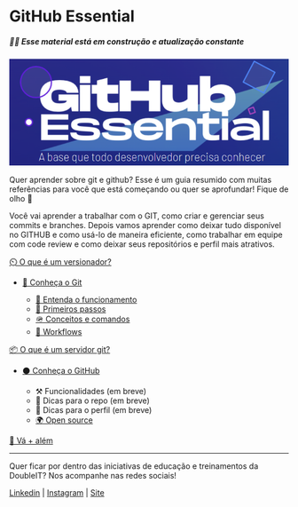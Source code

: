 # GitHub Essential

##### 🚧🚧 Esse material está em construção e atualização constante

![GitHub Essential Logo](./assets/images/logo.png)

Quer aprender sobre git e github? Esse é um guia resumido com muitas referências para você que está começando ou quer se aprofundar! Fique de olho 👀

Você vai aprender a trabalhar com o GIT, como criar e gerenciar seus commits e branches. Depois vamos aprender como deixar tudo disponível no GITHUB e como usá-lo de maneira eficiente, como trabalhar em equipe com code review e como deixar seus repositórios e perfil mais atrativos.

[⏲️ O que é um versionador?](./topics/vcs.md)

- [🌱 Conheça o Git](./topics/know-git.md)

  - [📗 Entenda o funcionamento](./topics/git-concepts.md)
  - [👣 Primeiros passos](./topics/know-git-first-steps.md)
  - [🪖 Conceitos e comandos](./topics/git-commands.md)
  - [🔀 Workflows](./topics/git-workflows.md)

[📦 O que é um servidor git?](./topics/github/git-server.md)

- [⚫ Conheça o GitHub](./topics/github/github.md)

  - ⚒️ Funcionalidades (em breve)
  - 🌟 Dicas para o repo (em breve)
  - 👤 Dicas para o perfil (em breve)
  - [🌍 Open source](./topics/github/opensource.md)

[🚀 Vá + além](./topics/external-refs.md)

---

Quer ficar por dentro das iniciativas de educação e treinamentos da DoubleIT? Nos acompanhe nas redes sociais!

[Linkedin](https://br.linkedin.com/company/doubleit) |
[Instagram](https://www.instagram.com/doubleitconsultoria/?hl=en) |
[Site](https://www.doubleit.com.br/)
